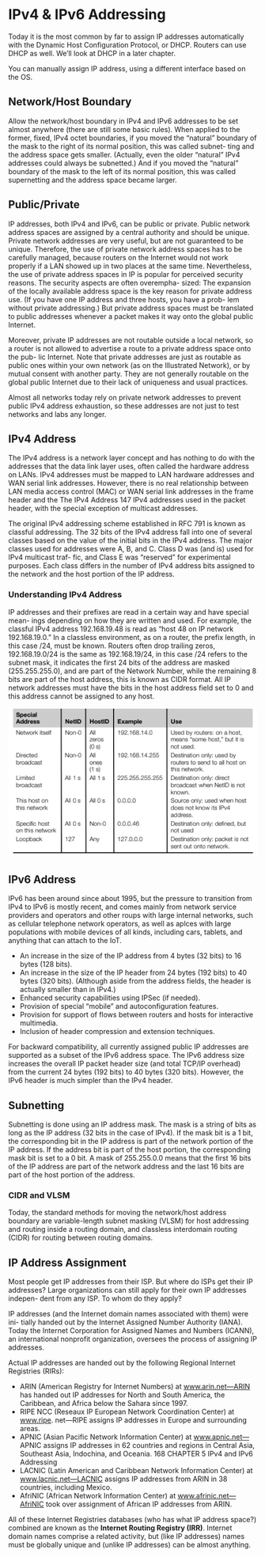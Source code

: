 # IPv4 & IPv6 Addressing

Today it is the most common by far to assign IP addresses automatically with the Dynamic Host Configuration Protocol, or DHCP. Routers can use DHCP as well. We’ll look at DHCP in a later chapter.

You can manually assign IP address, using a different interface based on the OS.

## Network/Host Boundary

Allow the network/host boundary in IPv4 and IPv6 addresses to be set almost anywhere (there are still some basic rules). When applied to the former, fixed, IPv4 octet boundaries, if you moved the “natural” boundary of the mask to the right of its normal position, this was called subnet- ting and the address space gets smaller. (Actually, even the older “natural” IPv4 addresses could always be subnetted.) And if you moved the “natural” boundary of the mask to the left of its normal position, this was called supernetting and the address space became larger.

## Public/Private

IP addresses, both IPv4 and IPv6, can be public or private. Public network address spaces are assigned by a central authority and should be unique. Private network addresses are very useful, but are not guaranteed to be unique. Therefore, the use of private network address spaces has to be carefully managed, because routers on the Internet would not work properly if a LAN showed up in two places at the same time. Nevertheless, the use of private address spaces in IP is popular for perceived security reasons. The security aspects are often overempha- sized: The expansion of the locally available address space is the key reason for private address use. (If you have one IP address and three hosts, you have a prob- lem without private addressing.) But private address spaces must be translated to public addresses whenever a packet makes it way onto the global public Internet.

Moreover, private IP addresses are not routable outside a local network, so a router is not allowed to advertise a route to a private address space onto the pub- lic Internet. Note that private addresses are just as routable as public ones within your own network (as on the Illustrated Network), or by mutual consent with another party. They are not generally routable on the global public Internet due to their lack of uniqueness and usual practices.

Almost all networks today rely on private network addresses to prevent public IPv4 address exhaustion, so these addresses are not just to test networks and labs any longer.

## IPv4 Address

The IPv4 address is a network layer concept and has nothing to do with the addresses that the data link layer uses, often called the hardware address on LANs. IPv4 addresses must be mapped to LAN hardware addresses and WAN serial link addresses. However, there is no real relationship between LAN media access control (MAC) or WAN serial link addresses in the frame header and the The IPv4 Address 147 IPv4 addresses used in the packet header, with the special exception of multicast addresses.

The original IPv4 addressing scheme established in RFC 791 is known as classful addressing. The 32 bits of the IPv4 address fall into one of several classes based on the value of the initial bits in the IPv4 address. The major classes used for addresses were A, B, and C. Class D was (and is) used for IPv4 multicast traf- fic, and Class E was “reserved” for experimental purposes. Each class differs in the number of IPv4 address bits assigned to the network and the host portion of the IP address.

### Understanding IPv4 Address

IP addresses and their prefixes are read in a certain way and have special mean- ings depending on how they are written and used. For example, the classful IPv4 address 192.168.19.48 is read as “host 48 on IP network 192.168.19.0.” In a classless environment, as on a router, the prefix length, in this case /24, must be known. Routers often drop trailing zeros, 192.168.19.0/24 is the same as 192.168.19/24, in this case /24 refers to the subnet mask, it indicates the first 24 bits of the address are masked (255.255.255.0), and are part of the Network Number, while the remaining 8 bits are part of the host address, this is known as CIDR format. All IP network addresses must have the bits in the host address field set to 0 and this address cannot be assigned to any host.

![ipv4](./ipv4.png)

## IPv6 Address

IPv6 has been around since about 1995, but the pressure to transition from IPv4 to IPv6 is mostly recent, and comes mainly from network service providers and operators and other roups with large internal networks, such as cellular telephone network operators, as well as aplces with large populations with mobile devices of all kinds, including cars, tablets, and anything that can attach to the IoT.

* An increase in the size of the IP address from 4 bytes (32 bits) to 16 bytes
(128 bits).
* An increase in the size of the IP header from 24 bytes (192 bits) to 40 bytes
(320 bits). (Although aside from the address fields, the header is actually
smaller than in IPv4.)
* Enhanced security capabilities using IPSec (if needed).
* Provision of special “mobile” and autoconfiguration features.
* Provision for support of flows between routers and hosts for interactive
multimedia.
* Inclusion of header compression and extension techniques.

For backward compatibility, all currently assigned public IP addresses are supported as a subset of the IPv6 address space. The IPv6 address size increases the overall IP packet header size (and total TCP/IP overhead) from the current 24 bytes (192 bits) to 40 bytes (320 bits). However, the IPv6 header is much simpler than the IPv4 header.

## Subnetting

Subnetting is done using an IP address mask. The mask is a string of bits as long as the IP address (32 bits in the case of IPv4). If the mask bit is a 1 bit, the corresponding bit in the IP address is part of the network portion of the IP address. If the address bit is part of the host portion, the corresponding mask bit is set to a 0 bit. A mask of 255.255.0.0 means that the first 16 bits of the IP address are part of the network address and the last 16 bits are part of the host portion of the address.

### CIDR and VLSM

Today, the standard methods for moving the network/host address boundary are variable-length subnet masking (VLSM) for host addressing and routing inside a routing domain, and classless interdomain routing (CIDR) for routing between routing domains.

## IP Address Assignment

Most people get IP addresses from their ISP. But where do ISPs get their IP addresses? Large organizations can still apply for their own IP addresses indepen- dent from any ISP. To whom do they apply?

IP addresses (and the Internet domain names associated with them) were ini- tially handed out by the Internet Assigned Number Authority (IANA). Today the Internet Corporation for Assigned Names and Numbers (ICANN), an international nonprofit organization, oversees the process of assigning IP addresses.

Actual IP addresses are handed out by the following Regional Internet Registries (RIRs):

* ARIN (American Registry for Internet Numbers) at www.arin.net—ARIN has handed out IP addresses for North and South America, the Caribbean, and Africa below the Sahara since 1997.
* RIPE NCC (Reseaux IP European Network Coordination Center) at www.ripe. net—RIPE assigns IP addresses in Europe and surrounding areas.
* APNIC (Asian Pacific Network Information Center) at www.apnic.net— APNIC assigns IP addresses in 62 countries and regions in Central Asia, Southeast Asia, Indochina, and Oceania. 168 CHAPTER 5 IPv4 and IPv6 Addressing
* LACNIC (Latin American and Caribbean Network Information Center) at www.lacnic.net—LACNIC assigns IP addresses from ARIN in 38 countries, including Mexico.
* AfriNIC (African Network Information Center) at www.afrinic.net—AfriNIC took over assignment of African IP addresses from ARIN.

All of these Internet Registries databases (who has what IP address space?) combined are known as the __Internet Routing Registry (IRR)__. Internet domain names comprise a related activity, but (like IP addresses) names must be globally unique and (unlike IP addresses) can be almost anything.

